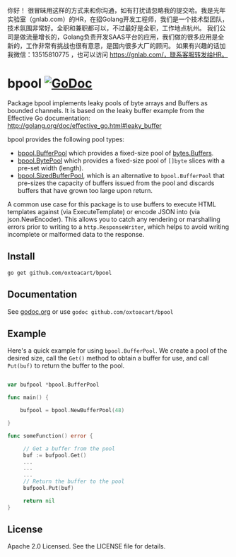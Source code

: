 你好！
很冒昧用这样的方式来和你沟通，如有打扰请忽略我的提交哈。我是光年实验室（gnlab.com）的HR，在招Golang开发工程师，我们是一个技术型团队，技术氛围非常好。全职和兼职都可以，不过最好是全职，工作地点杭州。
我们公司是做流量增长的，Golang负责开发SAAS平台的应用，我们做的很多应用是全新的，工作非常有挑战也很有意思，是国内很多大厂的顾问。
如果有兴趣的话加我微信：13515810775  ，也可以访问 https://gnlab.com/，联系客服转发给HR。
# bpool [![GoDoc](https://godoc.org/github.com/oxtoacart/bpool?status.png)](https://godoc.org/github.com/oxtoacart/bpool)

Package bpool implements leaky pools of byte arrays and Buffers as bounded channels. 
It is based on the leaky buffer example from the Effective Go documentation: http://golang.org/doc/effective_go.html#leaky_buffer

bpool provides the following pool types:

* [bpool.BufferPool](https://godoc.org/github.com/oxtoacart/bpool#BufferPool)
  which provides a fixed-size pool of
  [bytes.Buffers](http://golang.org/pkg/bytes/#Buffer).
* [bpool.BytePool](https://godoc.org/github.com/oxtoacart/bpool#BytePool) which
  provides a fixed-size pool of `[]byte` slices with a pre-set width (length).
* [bpool.SizedBufferPool](https://godoc.org/github.com/oxtoacart/bpool#SizedBufferPool), 
  which is an alternative to `bpool.BufferPool` that pre-sizes the capacity of
  buffers issued from the pool and discards buffers that have grown too large
  upon return.

A common use case for this package is to use buffers to execute HTML templates
against (via ExecuteTemplate) or encode JSON into (via json.NewEncoder). This
allows you to catch any rendering or marshalling errors prior to writing to a
`http.ResponseWriter`, which helps to avoid writing incomplete or malformed data
to the response.

## Install

`go get github.com/oxtoacart/bpool`

## Documentation

See [godoc.org](http://godoc.org/github.com/oxtoacart/bpool) or use `godoc github.com/oxtoacart/bpool`

## Example

Here's a quick example for using `bpool.BufferPool`. We create a pool of the
desired size, call the `Get()` method to obtain a buffer for use, and call
`Put(buf)` to return the buffer to the pool.

```go

var bufpool *bpool.BufferPool

func main() {

    bufpool = bpool.NewBufferPool(48)

}

func someFunction() error {

     // Get a buffer from the pool
     buf := bufpool.Get()
     ...
     ...
     ...
     // Return the buffer to the pool
     bufpool.Put(buf)

     return nil
}
```

## License

Apache 2.0 Licensed. See the LICENSE file for details.


